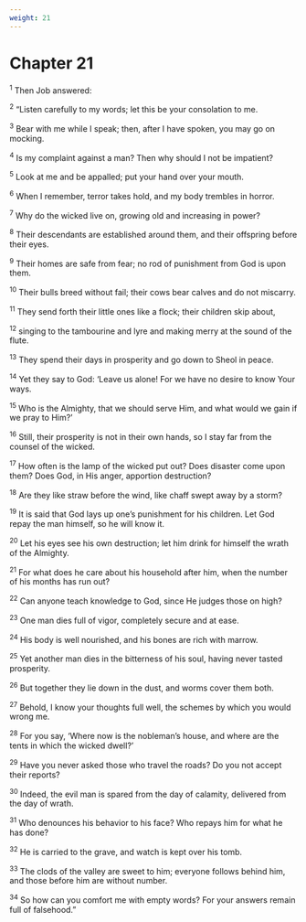 ```yaml
---
weight: 21
---
```


# Chapter 21

<sup>1</sup> Then Job answered: 

<sup>2</sup> “Listen carefully to my words; let this be your consolation to me. 

<sup>3</sup> Bear with me while I speak; then, after I have spoken, you may go on mocking. 

<sup>4</sup> Is my complaint against a man? Then why should I not be impatient? 

<sup>5</sup> Look at me and be appalled; put your hand over your mouth. 

<sup>6</sup> When I remember, terror takes hold, and my body trembles in horror. 

<sup>7</sup> Why do the wicked live on, growing old and increasing in power? 

<sup>8</sup> Their descendants are established around them, and their offspring before their eyes. 

<sup>9</sup> Their homes are safe from fear; no rod of punishment from God is upon them. 

<sup>10</sup> Their bulls breed without fail; their cows bear calves and do not miscarry. 

<sup>11</sup> They send forth their little ones like a flock; their children skip about, 

<sup>12</sup> singing to the tambourine and lyre and making merry at the sound of the flute. 

<sup>13</sup> They spend their days in prosperity and go down to Sheol in peace. 

<sup>14</sup> Yet they say to God: ‘Leave us alone! For we have no desire to know Your ways. 

<sup>15</sup> Who is the Almighty, that we should serve Him, and what would we gain if we pray to Him?’ 

<sup>16</sup> Still, their prosperity is not in their own hands, so I stay far from the counsel of the wicked. 

<sup>17</sup> How often is the lamp of the wicked put out? Does disaster come upon them? Does God, in His anger, apportion destruction? 

<sup>18</sup> Are they like straw before the wind, like chaff swept away by a storm? 

<sup>19</sup> It is said that God lays up one’s punishment for his children. Let God repay the man himself, so he will know it. 

<sup>20</sup> Let his eyes see his own destruction; let him drink for himself the wrath of the Almighty. 

<sup>21</sup> For what does he care about his household after him, when the number of his months has run out? 

<sup>22</sup> Can anyone teach knowledge to God, since He judges those on high? 

<sup>23</sup> One man dies full of vigor, completely secure and at ease. 

<sup>24</sup> His body is well nourished, and his bones are rich with marrow. 

<sup>25</sup> Yet another man dies in the bitterness of his soul, having never tasted prosperity. 

<sup>26</sup> But together they lie down in the dust, and worms cover them both. 

<sup>27</sup> Behold, I know your thoughts full well, the schemes by which you would wrong me. 

<sup>28</sup> For you say, ‘Where now is the nobleman’s house, and where are the tents in which the wicked dwell?’ 

<sup>29</sup> Have you never asked those who travel the roads? Do you not accept their reports? 

<sup>30</sup> Indeed, the evil man is spared from the day of calamity, delivered from the day of wrath. 

<sup>31</sup> Who denounces his behavior to his face? Who repays him for what he has done? 

<sup>32</sup> He is carried to the grave, and watch is kept over his tomb. 

<sup>33</sup> The clods of the valley are sweet to him; everyone follows behind him, and those before him are without number. 

<sup>34</sup> So how can you comfort me with empty words? For your answers remain full of falsehood.” 


